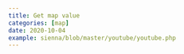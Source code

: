 ```yaml
---
title: Get map value
categories: [map]
date: 2020-10-04
example: sienna/blob/master/youtube/youtube.php
---
```

